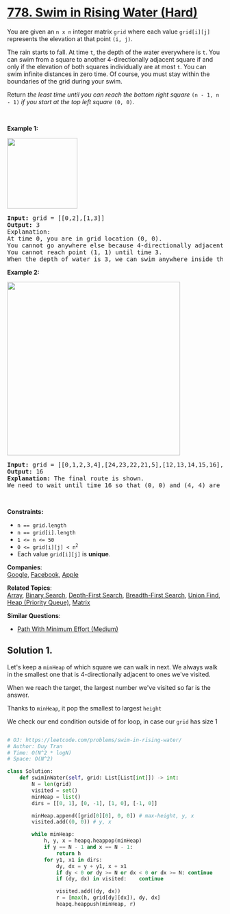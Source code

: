 # [778. Swim in Rising Water (Hard)](https://leetcode.com/problems/swim-in-rising-water/)

<p>You are given an <code>n x n</code> integer matrix <code>grid</code> where each value <code>grid[i][j]</code> represents the elevation at that point <code>(i, j)</code>.</p>

<p>The rain starts to fall. At time <code>t</code>, the depth of the water everywhere is <code>t</code>. You can swim from a square to another 4-directionally adjacent square if and only if the elevation of both squares individually are at most <code>t</code>. You can swim infinite distances in zero time. Of course, you must stay within the boundaries of the grid during your swim.</p>

<p>Return <em>the least time until you can reach the bottom right square </em><code>(n - 1, n - 1)</code><em> if you start at the top left square </em><code>(0, 0)</code>.</p>

<p>&nbsp;</p>
<p><strong>Example 1:</strong></p>
<img alt="" src="https://assets.leetcode.com/uploads/2021/06/29/swim1-grid.jpg" style="width: 164px; height: 165px;">
<pre><strong>Input:</strong> grid = [[0,2],[1,3]]
<strong>Output:</strong> 3
Explanation:
At time 0, you are in grid location (0, 0).
You cannot go anywhere else because 4-directionally adjacent neighbors have a higher elevation than t = 0.
You cannot reach point (1, 1) until time 3.
When the depth of water is 3, we can swim anywhere inside the grid.
</pre>

<p><strong>Example 2:</strong></p>
<img alt="" src="https://assets.leetcode.com/uploads/2021/06/29/swim2-grid-1.jpg" style="width: 404px; height: 405px;">
<pre><strong>Input:</strong> grid = [[0,1,2,3,4],[24,23,22,21,5],[12,13,14,15,16],[11,17,18,19,20],[10,9,8,7,6]]
<strong>Output:</strong> 16
<strong>Explanation:</strong> The final route is shown.
We need to wait until time 16 so that (0, 0) and (4, 4) are connected.
</pre>

<p>&nbsp;</p>
<p><strong>Constraints:</strong></p>

<ul>
	<li><code>n == grid.length</code></li>
	<li><code>n == grid[i].length</code></li>
	<li><code>1 &lt;= n &lt;= 50</code></li>
	<li><code>0 &lt;= grid[i][j] &lt;&nbsp;n<sup>2</sup></code></li>
	<li>Each value <code>grid[i][j]</code> is <strong>unique</strong>.</li>
</ul>

**Companies**:  
[Google](https://leetcode.com/company/google), [Facebook](https://leetcode.com/company/facebook), [Apple](https://leetcode.com/company/apple)

**Related Topics**:  
[Array](https://leetcode.com/tag/array/), [Binary Search](https://leetcode.com/tag/binary-search/), [Depth-First Search](https://leetcode.com/tag/depth-first-search/), [Breadth-First Search](https://leetcode.com/tag/breadth-first-search/), [Union Find](https://leetcode.com/tag/union-find/), [Heap (Priority Queue)](https://leetcode.com/tag/heap-priority-queue/), [Matrix](https://leetcode.com/tag/matrix/)

**Similar Questions**:

- [Path With Minimum Effort (Medium)](https://leetcode.com/problems/path-with-minimum-effort/)

## Solution 1.

Let's keep a `minHeap` of which square we can walk in next. We always walk in the smallest one that is 4-directionally adjacent to ones we've visited.

When we reach the target, the largest number we've visited so far is the answer.

Thanks to `minHeap`, it pop the smallest to largest `height`

We check our end condition outside of for loop, in case our `grid` has size 1

```py

# OJ: https://leetcode.com/problems/swim-in-rising-water/
# Author: Duy Tran
# Time: O(N^2 * logN)
# Space: O(N^2)

class Solution:
    def swimInWater(self, grid: List[List[int]]) -> int:
        N = len(grid)
        visited = set()
        minHeap = list()
        dirs = [[0, 1], [0, -1], [1, 0], [-1, 0]]

        minHeap.append([grid[0][0], 0, 0]) # max-height, y, x
        visited.add((0, 0)) # y, x

        while minHeap:
            h, y, x = heapq.heappop(minHeap)
            if y == N - 1 and x == N - 1:
                return h
            for y1, x1 in dirs:
                dy, dx = y + y1, x + x1
                if dy < 0 or dy >= N or dx < 0 or dx >= N: continue
                if (dy, dx) in visited:    continue

                visited.add((dy, dx))
                r = [max(h, grid[dy][dx]), dy, dx]
                heapq.heappush(minHeap, r)



```
